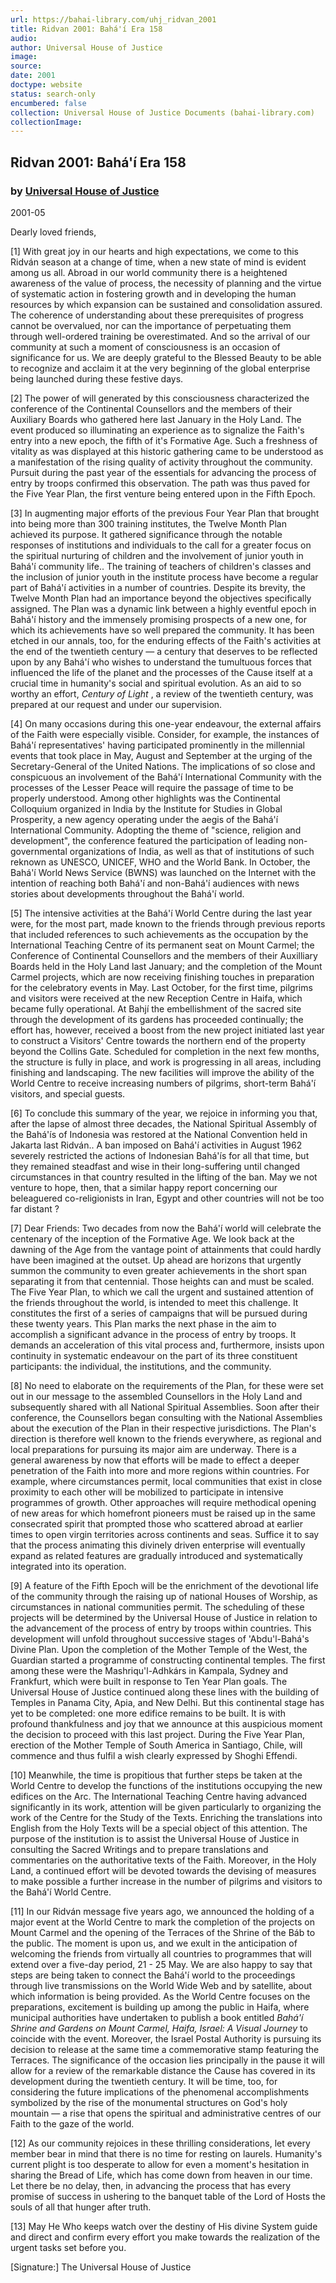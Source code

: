```yaml
---
url: https://bahai-library.com/uhj_ridvan_2001
title: Ridvan 2001: Bahá'í Era 158
audio: 
author: Universal House of Justice
image: 
source: 
date: 2001
doctype: website
status: search-only
encumbered: false
collection: Universal House of Justice Documents (bahai-library.com)
collectionImage: 
---
```



## Ridvan 2001: Bahá'í Era 158

### by [Universal House of Justice](https://bahai-library.com/author/Universal+House+of+Justice)

2001-05


Dearly loved friends,

\[1\] With great joy in our hearts and high expectations, we come to this Ridván season at a change of time, when a new state of mind is evident among us all. Abroad in our world community there is a heightened awareness of the value of process, the necessity of planning and the virtue of systematic action in fostering growth and in developing the human resources by which expansion can be sustained and consolidation assured. The coherence of understanding about these prerequisites of progress cannot be overvalued, nor can the importance of perpetuating them through well-ordered training be overestimated. And so the arrival of our community at such a moment of consciousness is an occasion of significance for us. We are deeply grateful to the Blessed Beauty to be able to recognize and acclaim it at the very beginning of the global enterprise being launched during these festive days.

\[2\] The power of will generated by this consciousness characterized the conference of the Continental Counsellors and the members of their Auxiliary Boards who gathered here last January in the Holy Land. The event produced so illuminating an experience as to signalize the Faith's entry into a new epoch, the fifth of it's Formative Age. Such a freshness of vitality as was displayed at this historic gathering came to be understood as a manifestation of the rising quality of activity throughout the community. Pursuit during the past year of the essentials for advancing the process of entry by troops confirmed this observation. The path was thus paved for the Five Year Plan, the first venture being entered upon in the Fifth Epoch.

\[3\] In augmenting major efforts of the previous Four Year Plan that brought into being more than 300 training institutes, the Twelve Month Plan achieved its purpose. It gathered significance through the notable responses of institutions and individuals to the call for a greater focus on the spiritual nurturing of children and the involvement of junior youth in Bahá'í community life.. The training of teachers of children's classes and the inclusion of junior youth in the institute process have become a regular part of Bahá'í activities in a number of countries. Despite its brevity, the Twelve Month Plan had an importance beyond the objectives specifically assigned. The Plan was a dynamic link between a highly eventful epoch in Bahá'í history and the immensely promising prospects of a new one, for which its achievements have so well prepared the community. It has been etched in our annals, too, for the enduring effects of the Faith's activities at the end of the twentieth century — a century that deserves to be reflected upon by any Bahá'í who wishes to understand the tumultuous forces that influenced the life of the planet and the processes of the Cause itself at a crucial time in humanity's social and spiritual evolution. As an aid to so worthy an effort, _Century of Light_ , a review of the twentieth century, was prepared at our request and under our supervision.

\[4\] On many occasions during this one-year endeavour, the external affairs of the Faith were especially visible. Consider, for example, the instances of Bahá'í representatives' having participated prominently in the millennial events that took place in May, August and September at the urging of the Secretary-General of the United Nations. The implications of so close and conspicuous an involvement of the Bahá'í International Community with the processes of the Lesser Peace will require the passage of time to be properly understood. Among other highlights was the Continental Colloquium organized in India by the Institute for Studies in Global Prosperity, a new agency operating under the aegis of the Bahá'í International Community. Adopting the theme of "science, religion and development", the conference featured the participation of leading non-governmental organizations of India, as well as that of institutions of such reknown as UNESCO, UNICEF, WHO and the World Bank. In October, the Bahá'í World News Service (BWNS) was launched on the Internet with the intention of reaching both Bahá'í and non-Bahá'í audiences with news stories about developments throughout the Bahá'í world.

\[5\] The intensive activities at the Bahá'í World Centre during the last year were, for the most part, made known to the friends through previous reports that included references to such achievements as the occupation by the International Teaching Centre of its permanent seat on Mount Carmel; the Conference of Continental Counsellors and the members of their Auxilliary Boards held in the Holy Land last January; and the completion of the Mount Carmel projects, which are now receiving finishing touches in preparation for the celebratory events in May. Last October, for the first time, pilgrims and visitors were received at the new Reception Centre in Haifa, which became fully operational. At Bahjí the embellishment of the sacred site through the development of its gardens has proceeded continually; the effort has, however, received a boost from the new project initiated last year to construct a Visitors' Centre towards the northern end of the property beyond the Collins Gate. Scheduled for completion in the next few months, the structure is fully in place, and work is progressing in all areas, including finishing and landscaping. The new facilities will improve the ability of the World Centre to receive increasing numbers of pilgrims, short-term Bahá'í visitors, and special guests.

\[6\] To conclude this summary of the year, we rejoice in informing you that, after the lapse of almost three decades, the National Spiritual Assembly of the Bahá'ís of Indonesia was restored at the National Convention held in Jakarta last Ridván.. A ban imposed on Bahá'í activities in August 1962 severely restricted the actions of Indonesian Bahá'ís for all that time, but they remained steadfast and wise in their long-suffering until changed circumstances in that country resulted in the lifting of the ban. May we not venture to hope, then, that a similar happy report concerning our beleaguered co-religionists in Iran, Egypt and other countries will not be too far distant ?

\[7\] Dear Friends: Two decades from now the Bahá'í world will celebrate the centenary of the inception of the Formative Age. We look back at the dawning of the Age from the vantage point of attainments that could hardly have been imagined at the outset. Up ahead are horizons that urgently summon the community to even greater achievements in the short span separating it from that centennial. Those heights can and must be scaled. The Five Year Plan, to which we call the urgent and sustained attention of the friends throughout the world, is intended to meet this challenge. It constitutes the first of a series of campaigns that will be pursued during these twenty years. This Plan marks the next phase in the aim to accomplish a significant advance in the process of entry by troops. It demands an acceleration of this vital process and, furthermore, insists upon continuity in systematic endeavour on the part of its three constituent participants: the individual, the institutions, and the community.

\[8\] No need to elaborate on the requirements of the Plan, for these were set out in our message to the assembled Counsellors in the Holy Land and subsequently shared with all National Spiritual Assemblies. Soon after their conference, the Counsellors began consulting with the National Assemblies about the execution of the Plan in their respective jurisdictions. The Plan's direction is therefore well known to the friends everywhere, as regional and local preparations for pursuing its major aim are underway. There is a general awareness by now that efforts will be made to effect a deeper penetration of the Faith into more and more regions within countries. For example, where circumstances permit, local communities that exist in close proximity to each other will be mobilized to participate in intensive programmes of growth. Other approaches will require methodical opening of new areas for which homefront pioneers must be raised up in the same consecrated spirit that prompted those who scattered abroad at earlier times to open virgin territories across continents and seas. Suffice it to say that the process animating this divinely driven enterprise will eventually expand as related features are gradually introduced and systematically integrated into its operation.

\[9\] A feature of the Fifth Epoch will be the enrichment of the devotional life of the community through the raising up of national Houses of Worship, as circumstances in national communities permit. The scheduling of these projects will be determined by the Universal House of Justice in relation to the advancement of the process of entry by troops within countries. This development will unfold throughout successive stages of 'Abdu'l-Bahá's Divine Plan. Upon the completion of the Mother Temple of the West, the Guardian started a programme of constructing continental temples. The first among these were the Mashriqu'l-Adhkárs in Kampala, Sydney and Frankfurt, which were built in response to Ten Year Plan goals. The Universal House of Justice continued along these lines with the building of Temples in Panama City, Apia, and New Delhi. But this continental stage has yet to be completed: one more edifice remains to be built. It is with profound thankfulness and joy that we announce at this auspicious moment the decision to proceed with this last project. During the Five Year Plan, erection of the Mother Temple of South America in Santiago, Chile, will commence and thus fulfil a wish clearly expressed by Shoghi Effendi.

\[10\] Meanwhile, the time is propitious that further steps be taken at the World Centre to develop the functions of the institutions occupying the new edifices on the Arc. The International Teaching Centre having advanced significantly in its work, attention will be given particularly to organizing the work of the Centre for the Study of the Texts. Enriching the translations into English from the Holy Texts will be a special object of this attention. The purpose of the institution is to assist the Universal House of Justice in consulting the Sacred Writings and to prepare translations and commentaries on the authoritative texts of the Faith. Moreover, in the Holy Land, a continued effort will be devoted towards the devising of measures to make possible a further increase in the number of pilgrims and visitors to the Bahá'í World Centre.

\[11\] In our Ridván message five years ago, we announced the holding of a major event at the World Centre to mark the completion of the projects on Mount Carmel and the opening of the Terraces of the Shrine of the Báb to the public. The moment is upon us, and we exult in the anticipation of welcoming the friends from virtually all countries to programmes that will extend over a five-day period, 21 - 25 May. We are also happy to say that steps are being taken to connect the Bahá'í world to the proceedings through live transmissions on the World Wide Web and by satellite, about which information is being provided. As the World Centre focuses on the preparations, excitement is building up among the public in Haifa, where municipal authorities have undertaken to publish a book entitled _Bahá'í Shrine and Gardens on Mount Carmel, Haifa, Israel: A Visual Journey_ to coincide with the event. Moreover, the Israel Postal Authority is pursuing its decision to release at the same time a commemorative stamp featuring the Terraces. The significance of the occasion lies principally in the pause it will allow for a review of the remarkable distance the Cause has covered in its development during the twentieth century. It will be time, too, for considering the future implications of the phenomenal accomplishments symbolized by the rise of the monumental structures on God's holy mountain — a rise that opens the spiritual and administrative centres of our Faith to the gaze of the world.

\[12\] As our community rejoices in these thrilling considerations, let every member bear in mind that there is no time for resting on laurels. Humanity's current plight is too desperate to allow for even a moment's hesitation in sharing the Bread of Life, which has come down from heaven in our time. Let there be no delay, then, in advancing the process that has every promise of success in ushering to the banquet table of the Lord of Hosts the souls of all that hunger after truth.

\[13\] May He Who keeps watch over the destiny of His divine System guide and direct and confirm every effort you make towards the realization of the urgent tasks set before you.  
  
\[Signature:\] The Universal House of Justice